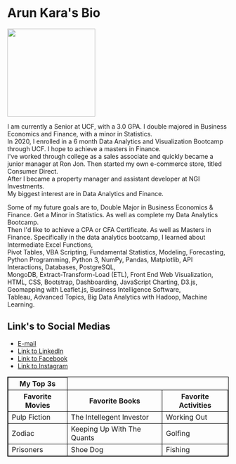 <!DOCTYPE html>
<html lang="en-us">
<head>
  <meta charset="UTF-8">
  <title>Activity 1: Basic HTML Biography</title>
</head>
<body>
  <h1>Arun Kara's Bio</h1>
<section>
  <img src = "profile_pic.png" width="200" height="200" >
</section>
<p></p>
I am currently a Senior at UCF, with a 3.0 GPA. I double majored in Business Economics and Finance, with a minor in Statistics. </br>
In 2020, I enrolled in a 6 month Data Analytics and Visualization Bootcamp through UCF. I hope to achieve a masters in Finance. </br>
I've worked through college as a sales associate and quickly became a junior manager at Ron Jon. Then started my own e-commerce store, titled Consumer Direct.</br>
After I became a property manager and assistant developer at NGI Investments. </br>
My biggest interest are in Data Analytics and Finance. </br></p>
<p></p>
Some of my future goals are to, Double Major in Business Economics & Finance. Get a Minor in Statistics. As well as complete my Data Analytics Bootcamp. </br>
Then I'd like to achieve a CPA or CFA Certificate. As well as Masters in Finance. Specifically in the data analytics bootcamp, I learned about Intermediate Excel Functions, </br>
Pivot Tables, VBA Scripting, Fundamental Statistics, Modeling, Forecasting, Python Programming, Python 3, NumPy, Pandas, Matplotlib, API Interactions, Databases, PostgreSQL, </br>
MongoDB, Extract-Transform-Load (ETL), Front End Web Visualization, HTML, CSS, Bootstrap, Dashboarding, JavaScript Charting, D3.js, Geomapping with Leaflet.js, Business Intelligence Software, </br>
Tableau, Advanced Topics, Big Data Analytics with Hadoop, Machine Learning.
</p>
<p>
  <h2>Link's to Social Medias</h2>
  <ul>
    <li> <a href = "arunkaraucf@gmail.com" target = "_blank">E-mail</a></li>
    <li> <a href = "https://www.linkedin.com/in/arun-karamchandani-747924126/" target = "_blank">Link to LinkedIn</a></li>
    <li> <a href = "https://www.facebook.com/arun.karamchandani" target = "_blank">Link to Facebook</a> </li>
    <li> <a href = "https://www.instagram.com/arunkara/" target = "_blank">Link to Instagram</a></li>
  </ul>  
</p>
<p>
<table boarder = "1">
  <thead>
    <style>
      table, th, td {
         border: 1px solid black;
      }
   </style>
  <tr>
    <th>My Top 3s</th>
  </tr>
  <tr>
    <th>Favorite Movies</th>
    <th>Favorite Books</th>
    <th>Favorite Activities</th>
  </tr>
</thead>
<tbody>
  <tr>
    <td>Pulp Fiction</td>
    <td>The Intellegent Investor</td>
    <td>Working Out</td>
  </tr>
  <tr>
    <td>Zodiac</td>
    <td>Keeping Up With The Quants</td>
    <td>Golfing</td>
  </tr>
  <tr>
    <td>Prisoners</td>
    <td>Shoe Dog</td>
    <td>Fishing</td>
  </tr>
</tbody>
</table>
</p>
</body>

</html>
